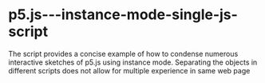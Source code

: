 # p5.js---instance-mode-single-js-script
The script provides a concise example of how to condense numerous interactive sketches of p5.js using instance mode. Separating the objects in different scripts does not allow for multiple experience in same web page
